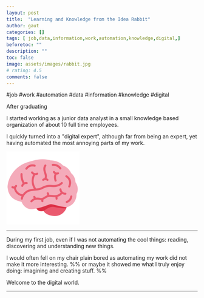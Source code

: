 ```yaml
---
layout: post
title:  "Learning and Knowledge from the Idea Rabbit"
author: gaut
categories: []
tags: [ job,data,information,work,automation,knowledge,digital,]
beforetoc: ""
description: ""
toc: false
image: assets/images/rabbit.jpg
# rating: 4.5
comments: false
---
```



#job #work #automation #data #information #knowledge #digital 

After graduating

I started working as a junior data analyst in a small knowledge based organization of about 10 full time employees. 

I quickly turned into a "digital expert", although far from being an expert, yet having automated the most annoying parts of my work. 


![](/assets/images/logo.png)


---

During my first job, even if I was not automating the cool things: reading, discovering and understanding new things. 

I would often fell on my chair plain bored as automating my work did not make it more interesting.
%% or maybe it showed me what I truly enjoy doing: imagining and creating stuff. %%

Welcome to the digital world.

---
